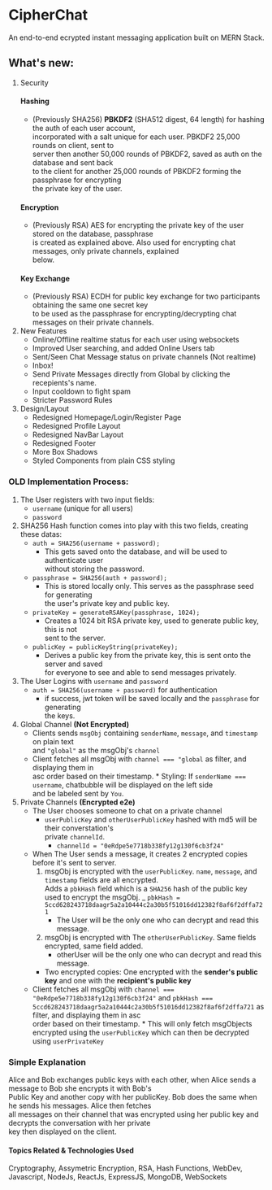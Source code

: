 # CipherChat

An end-to-end ecrypted instant messaging application built on MERN Stack.

## What's new:
1. Security
   #### Hashing
   - (Previously SHA256) **PBKDF2** (SHA512 digest, 64 length) for hashing the auth of each user account,  
   incorporated with a salt unique for each user. PBKDF2 25,000 rounds on client, sent to  
   server then another 50,000 rounds of PBKDF2, saved as auth on the database and sent back  
   to the client for another 25,000 rounds of PBKDF2 forming the passphrase for encrypting  
   the private key of the user.  
   #### Encryption
   - (Previously RSA) AES for encrypting the private key of the user stored on the database, passphrase  
   is created as explained above. Also used for encrypting chat messages, only private channels, explained  
   below.
   #### Key Exchange
   - (Previously RSA) ECDH for public key exchange for two participants obtaining the same one secret key  
   to be used as the passphrase for encrypting/decrypting chat messages on their private channels.
2. New Features
   - Online/Offline realtime status for each user using websockets
   - Improved User searching, and added Online Users tab
   - Sent/Seen Chat Message status on private channels (Not realtime)
   - Inbox!
   - Send Private Messages directly from Global by clicking the recepients's name.
   - Input cooldown to fight spam
   - Stricter Password Rules
3. Design/Layout
   - Redesigned Homepage/Login/Register Page
   - Redesigned Profile Layout
   - Redesigned NavBar Layout
   - Redesigned Footer
   - More Box Shadows
   - Styled Components from plain CSS styling


### OLD Implementation Process:

1. The User registers with two input fields:
   - `username` (unique for all users)
   - `password`
2. SHA256 Hash function comes into play with this two fields, creating these datas:
   - `auth = SHA256(username + password);`
     - This gets saved onto the database, and will be used to authenticate user  
       without storing the password.
   - `passphrase = SHA256(auth + password);`
     - This is stored locally only. This serves as the passphrase seed for generating  
       the user's private key and public key.
   - `privateKey = generateRSAKey(passphrase, 1024);`
     - Creates a 1024 bit RSA private key, used to generate public key, this is not  
       sent to the server.
   - `publicKey = publicKeyString(privateKey);`
     - Derives a public key from the private key, this is sent onto the server and saved  
       for everyone to see and able to send messages privately.
3. The User Logins with `username` and `password`
   - `auth = SHA256(username + password)` for authentication
     - if success, jwt token will be saved locally and the `passphrase` for generating  
       the keys.
4. Global Channel **(Not Encrypted)**
   - Clients sends `msgObj` containing `senderName`, `message`, and `timestamp` on plain text  
     and `"global"` as the msgObj's `channel`
   - Client fetches all msgObj with `channel === "global` as filter, and displaying them in  
     asc order based on their timestamp. \* Styling: If `senderName === username`, chatbubble will be displayed on the left side  
      and be labeled sent by `You`.
5. Private Channels **(Encrypted e2e)**
   - The User chooses someone to chat on a private channel
     - `userPublicKey` and `otherUserPublicKey` hashed with md5 will be their converstation's  
       private `channelId`.
       - `channelId = "0eRdpe5e7718b338fy12g130f6cb3f24"`
   - When The User sends a message, it creates 2 encrypted copies before it's sent to server.
     1. msgObj is encrypted with the `userPublicKey`. `name`, `message`, and `timestamp` fields are all encrypted.  
        Adds a `pbkHash` field which is a `SHA256` hash of the public key used to encrypt the msgObj.
        \_ `pbkHash = 5ccd628243718daagr5a2a10444c2a30b5f51016dd12382f8af6f2dffa721`
        - The User will be the only one who can decrypt and read this message.
     2. msgObj is encrypted with The `otherUserPublicKey`. Same fields encrypted, same field added.
        - otherUser will be the only one who can decrypt and read this message.
     - Two encrypted copies: One encrypted with the **sender's public key** and one with the **recipient's public key**
   - Client fetches all msgObj with `channel === "0eRdpe5e7718b338fy12g130f6cb3f24"` and `pbkHash === 5ccd628243718daagr5a2a10444c2a30b5f51016dd12382f8af6f2dffa721` as filter, and displaying them in asc  
     order based on their timestamp. \* This will only fetch msgObjects encrypted using the `userPublicKey` which can then be decrypted  
      using `userPrivateKey`

### Simple Explanation

Alice and Bob exchanges public keys with each other, when Alice sends a message to Bob she encrypts it with Bob's  
Public Key and another copy with her publicKey. Bob does the same when he sends his messages. Alice then fetches  
all messages on their channel that was encrypted using her public key and decrypts the conversation with her private  
key then displayed on the client.

#### Topics Related & Technologies Used

Cryptography, Assymetric Encryption, RSA, Hash Functions, WebDev, Javascript, NodeJs, ReactJs, ExpressJS, MongoDB, WebSockets
